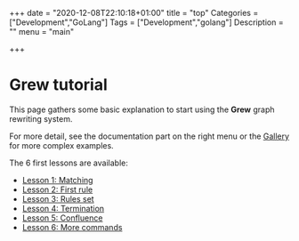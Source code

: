 +++
date = "2020-12-08T22:10:18+01:00"
title = "top"
Categories = ["Development","GoLang"]
Tags = ["Development","golang"]
Description = ""
menu = "main"

+++

# Grew tutorial

This page gathers some basic explanation to start using the **Grew** graph rewriting system.

For more detail, see the documentation part on the right menu or the [Gallery](../../gallery/top) for more complex examples.

The 6 first lessons are available:

 * [Lesson 1: Matching](../01_matching)
 * [Lesson 2: First rule](../02_first_rule)
 * [Lesson 3: Rules set](../03_rules_set)
 * [Lesson 4: Termination](../04_termination)
 * [Lesson 5: Confluence](../05_confluence)
 * [Lesson 6: More commands](../06_more_commands)
